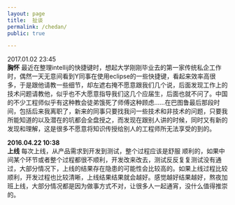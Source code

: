 ```yaml
---
layout: page
title:  扯谈
permalink: /chedan/
public: true

---
```




2017.01.02 23:45  
**胸怀**  最近在整理intellij的快捷键时，想起大学刚刚毕业去的第一家传统私企工作时，偶然一天无意间看到Y同事在使用eclipse的一些快捷键，看起来效率高很多，于是跟他请教一些细节，却左遮右掩不愿意跟我们几个说，后面发现工作上的技术问题请教他，似乎也不大愿意指导我们这几个应届生，后面也就不问了。中国的不少工程师似乎有这种教会徒弟饿死了师傅这种顾虑......在巴图鲁最后那段时间，包括后来我离职了，新来的同事只要找我问一些技术和非技术的问题，只要我所能知道的以及潜在的坑都会全盘授之，而发现在跟别人讲的时候，同时又有新的发现和理解，这是很多不愿意将知识传授给别人的工程师所无法享受的到的。

**2016.04.22 10:38**  
**上线** 每次上线，从产品需求到开发到测试，整个过程应该是舒服 顺利的，如果中间某个环节或者整个过程都很不顺利，开发改来改去，测试反反复复测试没有通过，大部分情况下，上线的结果存在隐患的可能性会比较高的。如果上线过程比较顺利，开发过程也比较清晰，上线结果结果就会越好。感觉越好结果越好，熬夜加班上线，大部分情况都是因为做事方式不对，让很多人一起通宵，没什么值得推崇的。
